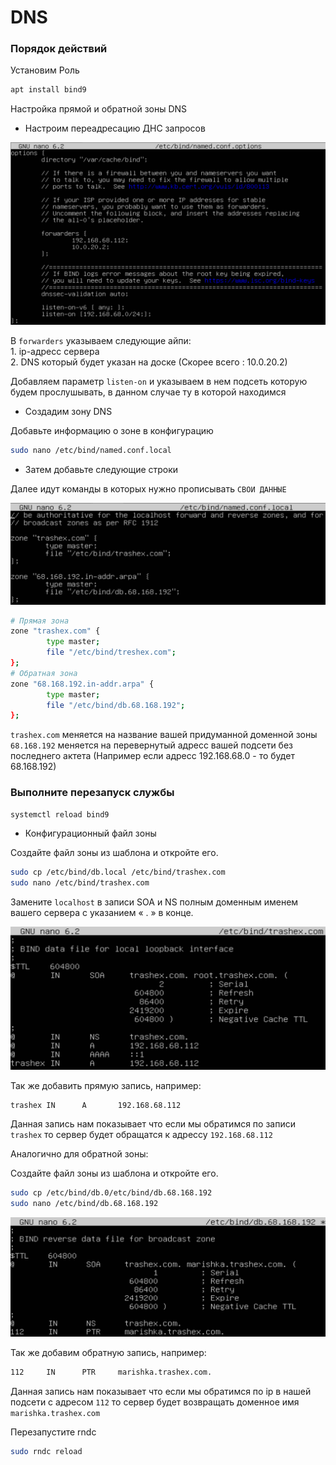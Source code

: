 # DNS

### Порядок действий

Установим Роль

```sh
apt install bind9
```

Настройка прямой и обратной зоны DNS

- Настроим переадресацию ДНС запросов

<img src="src\img\_02_DNS\2.png" width="700px"></img>

В `forwarders` указываем следующие айпи:  
        1. ip-адресс сервера  
        2. DNS который будет указан на доске (Скорее всего : 10.0.20.2)

Добавляем параметр `listen-on` и указываем в нем подсеть которую будем прослушывать, в данном случае ту в которой находимся

- Cоздадим зону DNS

Добавьте информацию о зоне в конфигурацию
```sh
sudo nano /etc/bind/named.conf.local
```
- Затем добавьте следующие строки

Далее идут команды в которых нужно прописывать `СВОИ ДАННЫЕ`

<img src="src\img\_02_DNS\3.png" width="700px"></img>

```sh
# Прямая зона
zone "trashex.com" {
        type master;
        file "/etc/bind/treshex.com";
};
# Обратная зона
zone "68.168.192.in-addr.arpa" {
        type master;
        file "/etc/bind/db.68.168.192";
};
```
`trashex.com` меняется на название вашей придуманной доменной зоны  
`68.168.192` меняется на перевернутый адресс вашей подсети без последнего актета (Например если адресс 192.168.68.0 - то будет 68.168.192)

### Выполните перезапуск службы

```sh
systemctl reload bind9
```

- Конфигурационный файл зоны

Создайте файл зоны из шаблона и откройте его.

```sh
sudo cp /etc/bind/db.local /etc/bind/trashex.com
sudo nano /etc/bind/trashex.com
```

Замените `localhost` в записи SOA и NS полным доменным именем вашего сервера с указанием « . » в конце.

<img src="src\img\_02_DNS\4.png"></img>

Так же добавить прямую запись, например:

```sh
trashex IN      A       192.168.68.112
```

Данная запись нам показывает что если мы обратимся по записи `trashex` то сервер будет обращатся к адрессу `192.168.68.112`

Аналогично для обратной зоны:

Создайте файл зоны из шаблона и откройте его.

```sh
sudo cp /etc/bind/db.0/etc/bind/db.68.168.192
sudo nano /etc/bind/db.68.168.192
```

<img src="src\img\_02_DNS\5.png"></img>

Так же добавим обратную запись, например:

```sh
112     IN      PTR     marishka.trashex.com.
```

Данная запись нам показывает что если мы обратимся по ip в нашей подсети с адресом `112` то сервер будет возвращать доменное имя `marishka.trashex.com`

Перезапустите rndc

```sh
sudo rndc reload
```